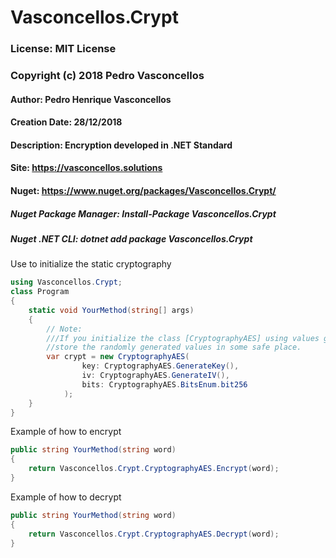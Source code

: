 # Vasconcellos.Crypt

### License: MIT License 
### Copyright (c) 2018 Pedro Vasconcellos

#### Author: Pedro Henrique Vasconcellos
#### Creation Date: 28/12/2018

#### Description: Encryption developed in .NET Standard

#### Site: https://vasconcellos.solutions

#### Nuget: https://www.nuget.org/packages/Vasconcellos.Crypt/

##### Nuget Package Manager: Install-Package Vasconcellos.Crypt
##### Nuget .NET CLI: dotnet add package Vasconcellos.Crypt


Use to initialize the static cryptography
```csharp
using Vasconcellos.Crypt;
class Program
{
    static void YourMethod(string[] args)
    {
        // Note:
        ///If you initialize the class [CryptographyAES] using values generates automatically, 
        //store the randomly generated values in some safe place.
        var crypt = new CryptographyAES(
                key: CryptographyAES.GenerateKey(),
                iv: CryptographyAES.GenerateIV(),
                bits: CryptographyAES.BitsEnum.bit256
            );
    }
}
```

Example of how to encrypt
```csharp
public string YourMethod(string word)
{
    return Vasconcellos.Crypt.CryptographyAES.Encrypt(word);
}
```

Example of how to decrypt
```csharp
public string YourMethod(string word)
{
    return Vasconcellos.Crypt.CryptographyAES.Decrypt(word);
}
```